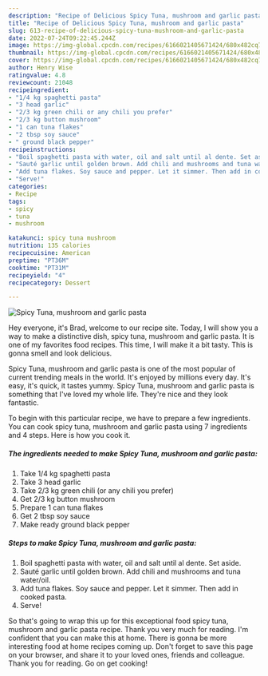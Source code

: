 ```yaml
---
description: "Recipe of Delicious Spicy Tuna, mushroom and garlic pasta"
title: "Recipe of Delicious Spicy Tuna, mushroom and garlic pasta"
slug: 613-recipe-of-delicious-spicy-tuna-mushroom-and-garlic-pasta
date: 2022-07-24T09:22:45.244Z
image: https://img-global.cpcdn.com/recipes/6166021405671424/680x482cq70/spicy-tuna-mushroom-and-garlic-pasta-recipe-main-photo.jpg
thumbnail: https://img-global.cpcdn.com/recipes/6166021405671424/680x482cq70/spicy-tuna-mushroom-and-garlic-pasta-recipe-main-photo.jpg
cover: https://img-global.cpcdn.com/recipes/6166021405671424/680x482cq70/spicy-tuna-mushroom-and-garlic-pasta-recipe-main-photo.jpg
author: Henry Wise
ratingvalue: 4.8
reviewcount: 21048
recipeingredient:
- "1/4 kg spaghetti pasta"
- "3 head garlic"
- "2/3 kg green chili or any chili you prefer"
- "2/3 kg button mushroom"
- "1 can tuna flakes"
- "2 tbsp soy sauce"
- " ground black pepper"
recipeinstructions:
- "Boil spaghetti pasta with water, oil and salt until al dente. Set aside."
- "Sauté garlic until golden brown. Add chili and mushrooms and tuna water/oil."
- "Add tuna flakes. Soy sauce and pepper. Let it simmer. Then add in cooked pasta."
- "Serve!"
categories:
- Recipe
tags:
- spicy
- tuna
- mushroom

katakunci: spicy tuna mushroom 
nutrition: 135 calories
recipecuisine: American
preptime: "PT36M"
cooktime: "PT31M"
recipeyield: "4"
recipecategory: Dessert

---
```



![Spicy Tuna, mushroom and garlic pasta](https://img-global.cpcdn.com/recipes/6166021405671424/680x482cq70/spicy-tuna-mushroom-and-garlic-pasta-recipe-main-photo.jpg)

Hey everyone, it's Brad, welcome to our recipe site. Today, I will show you a way to make a distinctive dish, spicy tuna, mushroom and garlic pasta. It is one of my favorites food recipes. This time, I will make it a bit tasty. This is gonna smell and look delicious.

Spicy Tuna, mushroom and garlic pasta is one of the most popular of current trending meals in the world. It's enjoyed by millions every day. It's easy, it's quick, it tastes yummy. Spicy Tuna, mushroom and garlic pasta is something that I've loved my whole life. They're nice and they look fantastic.




To begin with this particular recipe, we have to prepare a few ingredients. You can cook spicy tuna, mushroom and garlic pasta using 7 ingredients and 4 steps. Here is how you cook it.

<!--inarticleads1-->

##### The ingredients needed to make Spicy Tuna, mushroom and garlic pasta:

1. Take 1/4 kg spaghetti pasta
1. Take 3 head garlic
1. Take 2/3 kg green chili (or any chili you prefer)
1. Get 2/3 kg button mushroom
1. Prepare 1 can tuna flakes
1. Get 2 tbsp soy sauce
1. Make ready  ground black pepper




<!--inarticleads2-->

##### Steps to make Spicy Tuna, mushroom and garlic pasta:

1. Boil spaghetti pasta with water, oil and salt until al dente. Set aside.
1. Sauté garlic until golden brown. Add chili and mushrooms and tuna water/oil.
1. Add tuna flakes. Soy sauce and pepper. Let it simmer. Then add in cooked pasta.
1. Serve!




So that's going to wrap this up for this exceptional food spicy tuna, mushroom and garlic pasta recipe. Thank you very much for reading. I'm confident that you can make this at home. There is gonna be more interesting food at home recipes coming up. Don't forget to save this page on your browser, and share it to your loved ones, friends and colleague. Thank you for reading. Go on get cooking!
